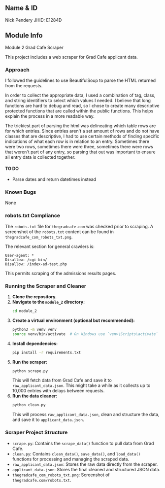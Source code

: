 ## Name & ID
Nick Pendery
JHID: E1284D

## Module Info
Module 2
Grad Cafe Scraper

This project includes a web scraper for Grad Cafe applicant data.

### Approach
I followed the guidelines to use BeautifulSoup to parse the HTML returned from the requests.

In order to collect the appropriate data, I used a combination of tag, class, and string identifiers to select which values I needed. I believe that long functions are hard to debug and read, so I chose to create many descriptive protected functions that are called within the public functions. This helps explain the process in a more readable way.

The trickiest part of parsing the html was delineating which table rows are for which entries. Since entries aren't a set amount of rows and do not have classes that are descriptive, I had to use certain methods of finding specific indications of what each row is in relation to an entry. Sometimes there were two rows, sometimes there were three, sometimes there were rows that weren't part of any entry, so parsing that out was important to ensure all entry data is collected together.

#### TO DO
- Parse dates and return datetimes instead

### Known Bugs
None

### robots.txt Compliance

The `robots.txt` file for `thegradcafe.com` was checked prior to scraping. A screenshot of the `robots.txt` content can be found in `thegradcafe_com_robots_txt.png`.

The relevant section for general crawlers is:
```
User-agent: *
Disallow: /cgi-bin/
Disallow: /index-ad-test.php
```
This permits scraping of the admissions results pages.

### Running the Scraper and Cleaner

1.  **Clone the repository.**
2.  **Navigate to the `module_2` directory:**
    ```bash
    cd module_2
    ```
3.  **Create a virtual environment (optional but recommended):**
    ```bash
    python3 -m venv venv
    source venv/bin/activate  # On Windows use `venv\Scripts\activate`
    ```
4.  **Install dependencies:**
    ```bash
    pip install -r requirements.txt
    ```
5.  **Run the scraper:**
    ```bash
    python scrape.py
    ```
    This will fetch data from Grad Cafe and save it to `raw_applicant_data.json`. This might take a while as it collects up to 10,000 entries with delays between requests.
6.  **Run the data cleaner:**
    ```bash
    python clean.py
    ```
    This will process `raw_applicant_data.json`, clean and structure the data, and save it to `applicant_data.json`.

### Scraper Project Structure

-   `scrape.py`: Contains the `scrape_data()` function to pull data from Grad Cafe.
-   `clean.py`: Contains `clean_data()`, `save_data()`, and `load_data()` functions for processing and managing the scraped data.
-   `raw_applicant_data.json`: Stores the raw data directly from the scraper.
-   `applicant_data.json`: Stores the final cleaned and structured JSON data.
-   `thegradcafe_com_robots_txt.png`: Screenshot of `thegradcafe.com/robots.txt`.

